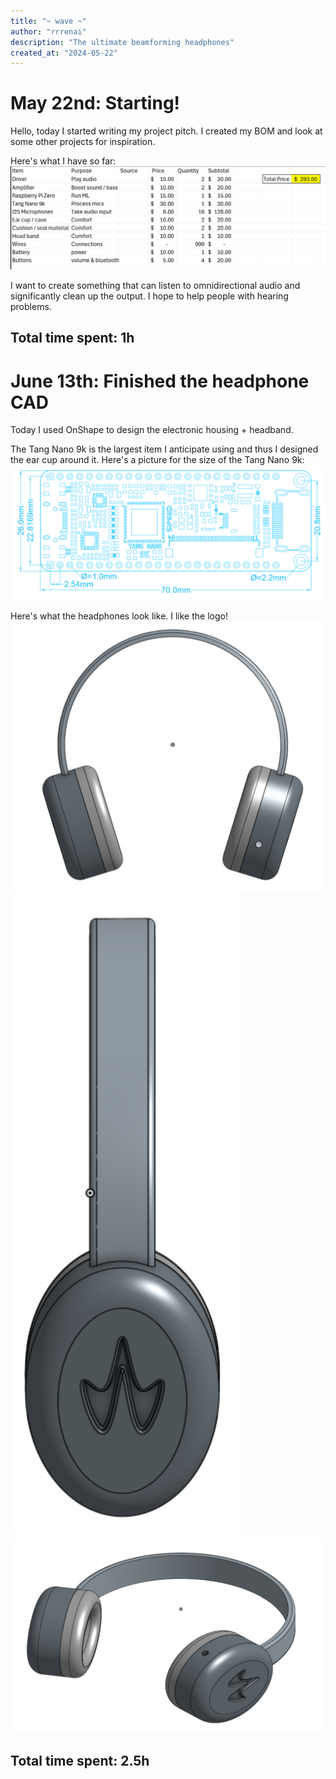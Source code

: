 ```yaml
---
title: "~ wave ~"
author: "rrrenai"
description: "The ultimate beamforming headphones"
created_at: "2024-05-22"
---
```

# May 22nd: Starting!

Hello, today I started writing my project pitch. I created my BOM and look at some other projects for inspiration.

Here's what I have so far:
![5/22/2025 BOM](./journal_images/5.22_BOM.png)

I want to create something that can listen to omnidirectional audio and significantly clean up the output. I hope to help people with hearing problems.

**Total time spent: 1h**
---
# June 13th: Finished the headphone CAD

Today I used OnShape to design the electronic housing + headband.

The Tang Nano 9k is the largest item I anticipate using and thus I designed the ear cup around it. Here's a picture for the size of the Tang Nano 9k:
![Tang Nano 9K](./journal_images/tang_nano_size.png)

Here's what the headphones look like. I like the logo!
![](./journal_images/cad_top.PNG)
![](./journal_images/cad_right.PNG)
![](./journal_images/cad_se.PNG)

**Total time spent: 2.5h**
---